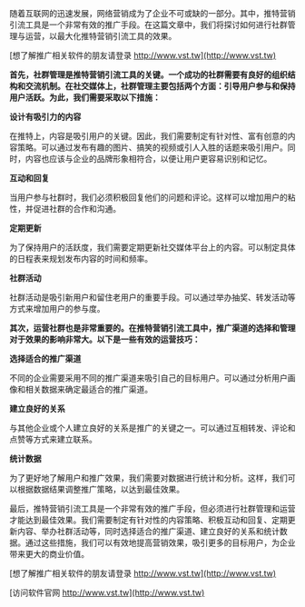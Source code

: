 随着互联网的迅速发展，网络营销成为了企业不可或缺的一部分。其中，推特营销引流工具是一个非常有效的推广手段。在这篇文章中，我们将探讨如何进行社群管理与运营，以最大化推特营销引流工具的效果。

[想了解推广相关软件的朋友请登录 http://www.vst.tw](http://www.vst.tw)

**首先，社群管理是推特营销引流工具的关键。一个成功的社群需要有良好的组织结构和交流机制。在社交媒体上，社群管理主要包括两个方面：引导用户参与和保持用户活跃。为此，我们需要采取以下措施：**

**设计有吸引力的内容**

在推特上，内容是吸引用户的关键。因此，我们需要制定有针对性、富有创意的内容策略。可以通过发布有趣的图片、搞笑的视频或引人入胜的话题来吸引用户。同时，内容也应该与企业的品牌形象相符合，以便让用户更容易识别和记忆。

**互动和回复**

当用户参与社群时，我们必须积极回复他们的问题和评论。这样可以增加用户的粘性，并促进社群的合作和沟通。

**定期更新**

为了保持用户的活跃度，我们需要定期更新社交媒体平台上的内容。可以制定具体的日程表来规划发布内容的时间和频率。

**社群活动**

社群活动是吸引新用户和留住老用户的重要手段。可以通过举办抽奖、转发活动等方式来增加用户的参与度。

**其次，运营社群也是非常重要的。在推特营销引流工具中，推广渠道的选择和管理对于效果的影响非常大。以下是一些有效的运营技巧：**

**选择适合的推广渠道**

不同的企业需要采用不同的推广渠道来吸引自己的目标用户。可以通过分析用户画像和相关数据来确定最适合的推广渠道。

**建立良好的关系**

与其他企业或个人建立良好的关系是推广的关键之一。可以通过互相转发、评论和点赞等方式来建立联系。

**统计数据**

为了更好地了解用户和推广效果，我们需要对数据进行统计和分析。这样，我们可以根据数据结果调整推广策略，以达到最佳效果。

最后，推特营销引流工具是一个非常有效的推广手段，但必须进行社群管理和运营才能达到最佳效果。我们需要制定有针对性的内容策略、积极互动和回复、定期更新内容、举办社群活动等，同时选择适合的推广渠道、建立良好的关系和统计数据。通过这些措施，我们可以有效地提高营销效果，吸引更多的目标用户，为企业带来更大的商业价值。

[想了解推广相关软件的朋友请登录 http://www.vst.tw](http://www.vst.tw)


[访问软件官网 http://www.vst.tw](http://www.vst.tw)
